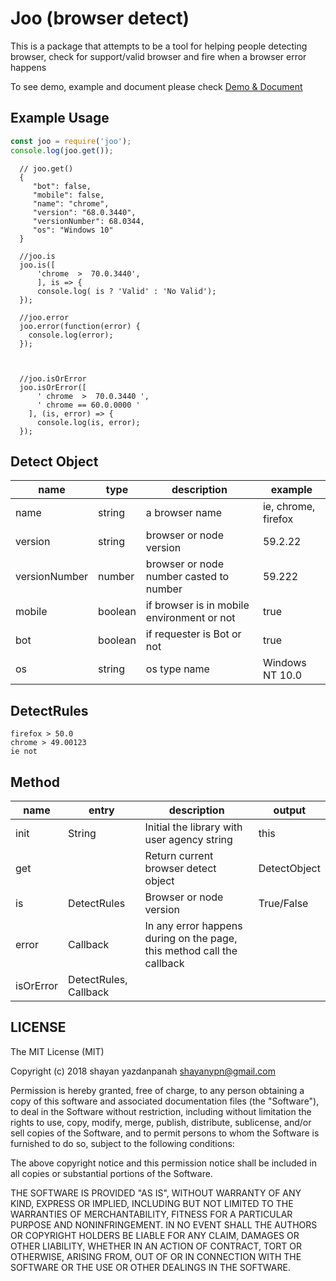 


# Joo (browser detect)
This is a package that attempts to be a tool for helping people detecting browser, check for support/valid browser and fire when a browser error happens

To see demo, example and document please check [Demo & Document](https://shayanypn.github.io/joo-browser-detect/)


## Example Usage

```js
const joo = require('joo');
console.log(joo.get());
```

      // joo.get() 
      {
         "bot": false,
         "mobile": false,
         "name": "chrome",
         "version": "68.0.3440",
         "versionNumber": 68.0344,
         "os": "Windows 10"
      }
        
      //joo.is
      joo.is([
          'chrome  >  70.0.3440',
          ], is => {
          console.log( is ? 'Valid' : 'No Valid');
      });
    
      //joo.error
      joo.error(function(error) {
        console.log(error);
      });
  

        
      //joo.isOrError
      joo.isOrError([
          ' chrome  >  70.0.3440 ',
          ' chrome == 60.0.0000 '
        ], (is, error) => {
          console.log(is, error);
      });
    
    

## Detect Object
| name | type | description | example |
| ---- | ---- | ----------- | ------- |
| name | string | a browser name | ie, chrome, firefox |
| version | string | browser or node version | 59.2.22 |
| versionNumber | number | browser or node number casted to number | 59.222 |
| mobile | boolean | if browser is in mobile environment or not | true |
| bot| boolean | if requester is Bot or not | true |
| os | string | os type name | Windows NT 10.0 |


## DetectRules

    firefox > 50.0
    chrome > 49.00123
    ie not


## Method
| name | entry | description | output |
| ---- | ---- | ----------- | ------- |
| init | String | Initial the library with user agency string | this |
| get |  | Return current browser detect object | DetectObject |
| is| DetectRules | Browser or node version | True/False |
| error | Callback | In any error happens during on the page, this method call the callback |  |
| isOrError | DetectRules, Callback |  |  |

## LICENSE

The MIT License (MIT)

Copyright (c) 2018 shayan yazdanpanah <shayanypn@gmail.com>

Permission is hereby granted, free of charge, to any person obtaining a copy
of this software and associated documentation files (the "Software"), to deal
in the Software without restriction, including without limitation the rights
to use, copy, modify, merge, publish, distribute, sublicense, and/or sell
copies of the Software, and to permit persons to whom the Software is
furnished to do so, subject to the following conditions:

The above copyright notice and this permission notice shall be included in all
copies or substantial portions of the Software.

THE SOFTWARE IS PROVIDED "AS IS", WITHOUT WARRANTY OF ANY KIND, EXPRESS OR
IMPLIED, INCLUDING BUT NOT LIMITED TO THE WARRANTIES OF MERCHANTABILITY,
FITNESS FOR A PARTICULAR PURPOSE AND NONINFRINGEMENT. IN NO EVENT SHALL THE
AUTHORS OR COPYRIGHT HOLDERS BE LIABLE FOR ANY CLAIM, DAMAGES OR OTHER
LIABILITY, WHETHER IN AN ACTION OF CONTRACT, TORT OR OTHERWISE, ARISING FROM,
OUT OF OR IN CONNECTION WITH THE SOFTWARE OR THE USE OR OTHER DEALINGS IN THE
SOFTWARE.

